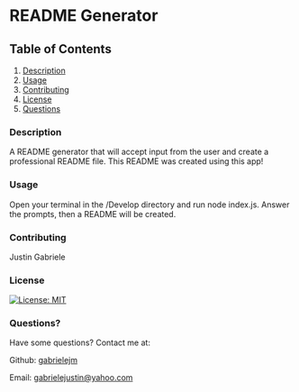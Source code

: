 # README Generator

## Table of Contents

1. [Description](#description)
2. [Usage](#usage)
3. [Contributing](#contributing)
4. [License](#license)
5. [Questions](#questions)



### Description<a name="description"></a>

A README generator that will accept input from the user and create a professional README file. This README was created using this app!

### Usage<a name="usage"></a>

Open your terminal in the /Develop directory and run node index.js. Answer the prompts, then a README will be created.

### Contributing<a name="contributing"></a>

Justin Gabriele

### License<a name="license"></a>

[![License: MIT](https://img.shields.io/badge/License-MIT-yellow.svg)](https://opensource.org/licenses/MIT)

### Questions?<a name="questions"></a>

Have some questions? Contact me at:

Github: [gabrielejm](https://github.com/gabrielejm)

Email: gabrielejustin@yahoo.com

